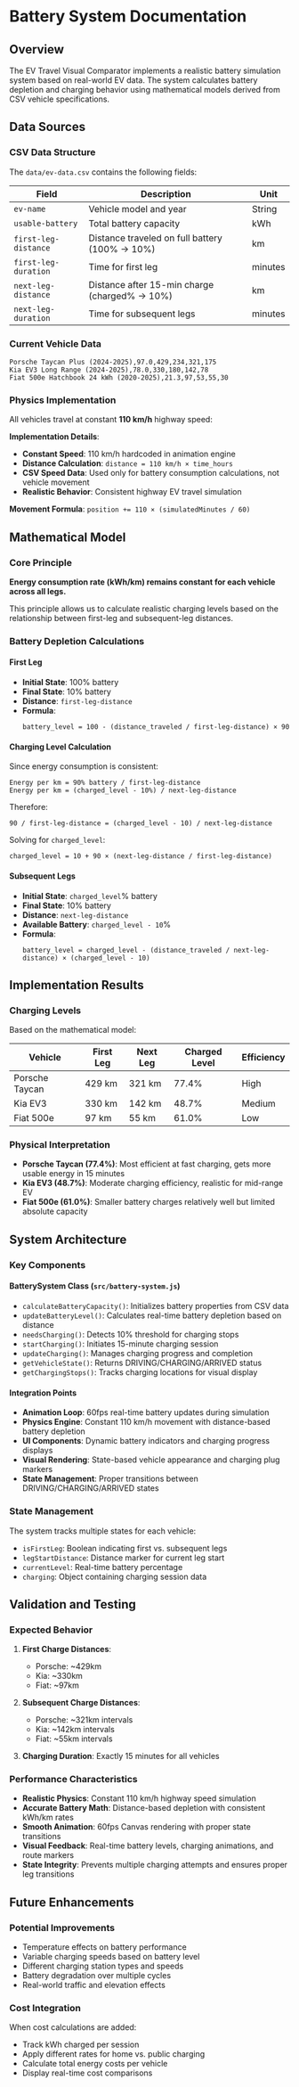 # Battery System Documentation

## Overview

The EV Travel Visual Comparator implements a realistic battery simulation system based on real-world EV data. The system calculates battery depletion and charging behavior using mathematical models derived from CSV vehicle specifications.

## Data Sources

### CSV Data Structure
The `data/ev-data.csv` contains the following fields:

| Field | Description | Unit |
|-------|-------------|------|
| `ev-name` | Vehicle model and year | String |
| `usable-battery` | Total battery capacity | kWh |
| `first-leg-distance` | Distance traveled on full battery (100% → 10%) | km |
| `first-leg-duration` | Time for first leg | minutes |
| `next-leg-distance` | Distance after 15-min charge (charged% → 10%) | km |
| `next-leg-duration` | Time for subsequent legs | minutes |

### Current Vehicle Data
```csv
Porsche Taycan Plus (2024-2025),97.0,429,234,321,175
Kia EV3 Long Range (2024-2025),78.0,330,180,142,78
Fiat 500e Hatchbook 24 kWh (2020-2025),21.3,97,53,55,30
```

### Physics Implementation
All vehicles travel at constant **110 km/h** highway speed:

**Implementation Details**:
- **Constant Speed**: 110 km/h hardcoded in animation engine
- **Distance Calculation**: `distance = 110 km/h × time_hours`
- **CSV Speed Data**: Used only for battery consumption calculations, not vehicle movement
- **Realistic Behavior**: Consistent highway EV travel simulation

**Movement Formula**: `position += 110 × (simulatedMinutes / 60)`

## Mathematical Model

### Core Principle
**Energy consumption rate (kWh/km) remains constant for each vehicle across all legs.**

This principle allows us to calculate realistic charging levels based on the relationship between first-leg and subsequent-leg distances.

### Battery Depletion Calculations

#### First Leg
- **Initial State**: 100% battery
- **Final State**: 10% battery  
- **Distance**: `first-leg-distance`
- **Formula**: 
  ```
  battery_level = 100 - (distance_traveled / first-leg-distance) × 90
  ```

#### Charging Level Calculation
Since energy consumption is consistent:
```
Energy per km = 90% battery / first-leg-distance
Energy per km = (charged_level - 10%) / next-leg-distance
```

Therefore:
```
90 / first-leg-distance = (charged_level - 10) / next-leg-distance
```

Solving for `charged_level`:
```
charged_level = 10 + 90 × (next-leg-distance / first-leg-distance)
```

#### Subsequent Legs
- **Initial State**: `charged_level`% battery
- **Final State**: 10% battery
- **Distance**: `next-leg-distance` 
- **Available Battery**: `charged_level - 10`%
- **Formula**:
  ```
  battery_level = charged_level - (distance_traveled / next-leg-distance) × (charged_level - 10)
  ```

## Implementation Results

### Charging Levels
Based on the mathematical model:

| Vehicle | First Leg | Next Leg | Charged Level | Efficiency |
|---------|-----------|----------|---------------|------------|
| Porsche Taycan | 429 km | 321 km | 77.4% | High |
| Kia EV3 | 330 km | 142 km | 48.7% | Medium |
| Fiat 500e | 97 km | 55 km | 61.0% | Low |

### Physical Interpretation
- **Porsche Taycan (77.4%)**: Most efficient at fast charging, gets more usable energy in 15 minutes
- **Kia EV3 (48.7%)**: Moderate charging efficiency, realistic for mid-range EV
- **Fiat 500e (61.0%)**: Smaller battery charges relatively well but limited absolute capacity

## System Architecture

### Key Components

#### BatterySystem Class (`src/battery-system.js`)
- `calculateBatteryCapacity()`: Initializes battery properties from CSV data
- `updateBatteryLevel()`: Calculates real-time battery depletion based on distance
- `needsCharging()`: Detects 10% threshold for charging stops
- `startCharging()`: Initiates 15-minute charging session
- `updateCharging()`: Manages charging progress and completion
- `getVehicleState()`: Returns DRIVING/CHARGING/ARRIVED status
- `getChargingStops()`: Tracks charging locations for visual display

#### Integration Points
- **Animation Loop**: 60fps real-time battery updates during simulation
- **Physics Engine**: Constant 110 km/h movement with distance-based battery depletion
- **UI Components**: Dynamic battery indicators and charging progress displays
- **Visual Rendering**: State-based vehicle appearance and charging plug markers
- **State Management**: Proper transitions between DRIVING/CHARGING/ARRIVED states

### State Management
The system tracks multiple states for each vehicle:
- `isFirstLeg`: Boolean indicating first vs. subsequent legs
- `legStartDistance`: Distance marker for current leg start
- `currentLevel`: Real-time battery percentage
- `charging`: Object containing charging session data

## Validation and Testing

### Expected Behavior
1. **First Charge Distances**:
   - Porsche: ~429km
   - Kia: ~330km  
   - Fiat: ~97km

2. **Subsequent Charge Distances**:
   - Porsche: ~321km intervals
   - Kia: ~142km intervals
   - Fiat: ~55km intervals

3. **Charging Duration**: Exactly 15 minutes for all vehicles

### Performance Characteristics
- **Realistic Physics**: Constant 110 km/h highway speed simulation
- **Accurate Battery Math**: Distance-based depletion with consistent kWh/km rates
- **Smooth Animation**: 60fps Canvas rendering with proper state transitions
- **Visual Feedback**: Real-time battery levels, charging animations, and route markers
- **State Integrity**: Prevents multiple charging attempts and ensures proper leg transitions

## Future Enhancements

### Potential Improvements
- Temperature effects on battery performance
- Variable charging speeds based on battery level
- Different charging station types and speeds
- Battery degradation over multiple cycles
- Real-world traffic and elevation effects

### Cost Integration
When cost calculations are added:
- Track kWh charged per session
- Apply different rates for home vs. public charging
- Calculate total energy costs per vehicle
- Display real-time cost comparisons